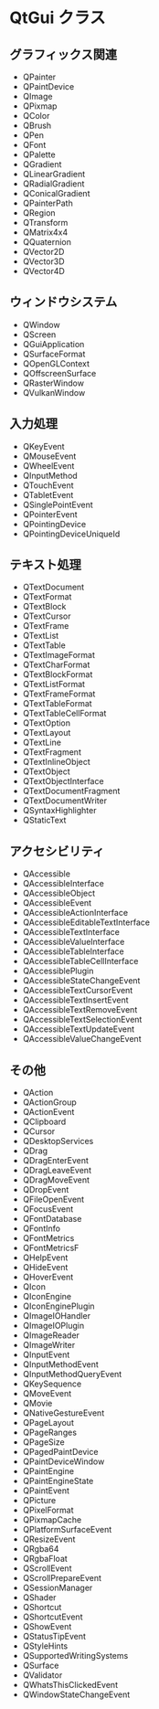 # QtGui クラス

## グラフィックス関連
- QPainter
- QPaintDevice
- QImage
- QPixmap
- QColor
- QBrush
- QPen
- QFont
- QPalette
- QGradient
- QLinearGradient
- QRadialGradient
- QConicalGradient
- QPainterPath
- QRegion
- QTransform
- QMatrix4x4
- QQuaternion
- QVector2D
- QVector3D
- QVector4D

## ウィンドウシステム
- QWindow
- QScreen
- QGuiApplication
- QSurfaceFormat
- QOpenGLContext
- QOffscreenSurface
- QRasterWindow
- QVulkanWindow

## 入力処理
- QKeyEvent
- QMouseEvent
- QWheelEvent
- QInputMethod
- QTouchEvent
- QTabletEvent
- QSinglePointEvent
- QPointerEvent
- QPointingDevice
- QPointingDeviceUniqueId

## テキスト処理
- QTextDocument
- QTextFormat
- QTextBlock
- QTextCursor
- QTextFrame
- QTextList
- QTextTable
- QTextImageFormat
- QTextCharFormat
- QTextBlockFormat
- QTextListFormat
- QTextFrameFormat
- QTextTableFormat
- QTextTableCellFormat
- QTextOption
- QTextLayout
- QTextLine
- QTextFragment
- QTextInlineObject
- QTextObject
- QTextObjectInterface
- QTextDocumentFragment
- QTextDocumentWriter
- QSyntaxHighlighter
- QStaticText

## アクセシビリティ
- QAccessible
- QAccessibleInterface
- QAccessibleObject
- QAccessibleEvent
- QAccessibleActionInterface
- QAccessibleEditableTextInterface
- QAccessibleTextInterface
- QAccessibleValueInterface
- QAccessibleTableInterface
- QAccessibleTableCellInterface
- QAccessiblePlugin
- QAccessibleStateChangeEvent
- QAccessibleTextCursorEvent
- QAccessibleTextInsertEvent
- QAccessibleTextRemoveEvent
- QAccessibleTextSelectionEvent
- QAccessibleTextUpdateEvent
- QAccessibleValueChangeEvent

## その他
- QAction
- QActionGroup
- QActionEvent
- QClipboard
- QCursor
- QDesktopServices
- QDrag
- QDragEnterEvent
- QDragLeaveEvent
- QDragMoveEvent
- QDropEvent
- QFileOpenEvent
- QFocusEvent
- QFontDatabase
- QFontInfo
- QFontMetrics
- QFontMetricsF
- QHelpEvent
- QHideEvent
- QHoverEvent
- QIcon
- QIconEngine
- QIconEnginePlugin
- QImageIOHandler
- QImageIOPlugin
- QImageReader
- QImageWriter
- QInputEvent
- QInputMethodEvent
- QInputMethodQueryEvent
- QKeySequence
- QMoveEvent
- QMovie
- QNativeGestureEvent
- QPageLayout
- QPageRanges
- QPageSize
- QPagedPaintDevice
- QPaintDeviceWindow
- QPaintEngine
- QPaintEngineState
- QPaintEvent
- QPicture
- QPixelFormat
- QPixmapCache
- QPlatformSurfaceEvent
- QResizeEvent
- QRgba64
- QRgbaFloat
- QScrollEvent
- QScrollPrepareEvent
- QSessionManager
- QShader
- QShortcut
- QShortcutEvent
- QShowEvent
- QStatusTipEvent
- QStyleHints
- QSupportedWritingSystems
- QSurface
- QValidator
- QWhatsThisClickedEvent
- QWindowStateChangeEvent
